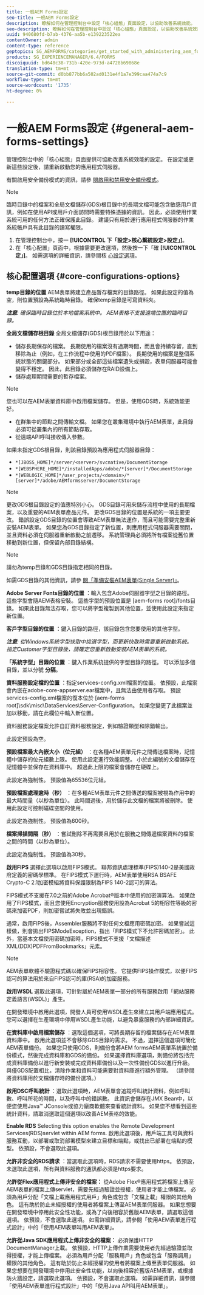 ```yaml
---
title: 一般AEM Forms設定
seo-title: 一般AEM Forms設定
description: 瞭解如何在管理控制台中設定「核心組態」頁面設定，以協助改善系統效能。
seo-description: 瞭解如何在管理控制台中設定「核心組態」頁面設定，以協助改善系統效能。
uuid: 940680fd-b7ab-4376-aa5b-e139223522ea
contentOwner: admin
content-type: reference
geptopics: SG_AEMFORMS/categories/get_started_with_administering_aem_forms_on_jee
products: SG_EXPERIENCEMANAGER/6.4/FORMS
discoiquuid: bd648c38-731b-420e-973d-a4728b69868e
translation-type: tm+mt
source-git-commit: d0bb877bb6a502ad0131e4f1a7e399caa474a7c9
workflow-type: tm+mt
source-wordcount: '1735'
ht-degree: 0%

---
```



# 一般AEM Forms設定 {#general-aem-forms-settings}

管理控制台中的「核心組態」頁面提供可協助改善系統效能的設定。 在設定或更新這些設定後，請重新啟動您的應用程式伺服器。

有關啟用安全備份模式的資訊，請參 [閱啟用和禁用安全備份模式](/help/forms/using/admin-help/enabling-disabling-safe-backup-mode.md#enabling-and-disabling-safe-backup-mode)。

>[!NOTE]
>
>臨時目錄中的檔案和全局文檔儲存(GDS)根目錄中的長期文檔可能包含敏感用戶資訊，例如在使用API或用戶介面訪問時需要特殊憑據的資訊。 因此，必須使用作業系統可用的任何方法正確保護此目錄。 建議只有用於運行應用程式伺服器的作業系統帳戶具有此目錄的讀寫權限。

1. 在管理控制台中，按一 **[!UICONTROL 下「設定>核心繫統設定>設定」]**。
1. 在「核心配置」頁面中，根據需要更改選項，然後按一下「確 **[!UICONTROL 定」]**。 如需選項的詳細資訊，請參閱核 [心設定選項](configure-general-aem-forms-settings.md#core-configurations-options)。

## 核心配置選項 {#core-configurations-options}

**temp目錄的位置** AEM表單將建立產品暫存檔案的目錄路徑。 如果此設定的值為空，則位置預設為系統臨時目錄。 確保temp目錄是可寫資料夾。

***注意&#x200B;**: 確保臨時目錄位於本地檔案系統中。 AEM表格不支援遠端位置的臨時目錄。*

**全局文檔儲存根目錄** 全局文檔儲存(GDS)根目錄用於以下用途：

* 儲存長期保存的檔案。 長期使用的檔案沒有過期時間，而且會持續存留，直到移除為止（例如，在工作流程中使用的PDF檔案）。 長期使用的檔案是整個系統狀態的關鍵部分。 如果部分或全部這些檔案遺失或損毀，表單伺服器可能會變得不穩定。 因此，此目錄必須儲存在RAID設備上。
* 儲存處理期間需要的暫存檔案。

>[!NOTE]
>
>您也可以在AEM表單資料庫中啟用檔案儲存。 但是，使用GDS時，系統效能更好。

* 在群集中的節點之間傳輸文檔。 如果您在叢集環境中執行AEM表單，此目錄必須可從叢集內的所有節點存取。
* 從遠端API呼叫接收傳入參數。

如果未指定GDS根目錄，則該目錄預設為應用程式伺服器目錄：

* `*[JBOSS_HOME]*/server/<server>/svcnative/DocumentStorage`
* `*[WEBSPHERE_HOME]*/installedApps/adobe/*[server]*/DocumentStorage`
* `*[WEBLOGIC_HOME]*/user_projects/<domain>/*[server]*/adobe/AEMformsserver/DocumentStorage`

>[!NOTE]
>
>更改GDS根目錄設定的值應特別小心。 GDS目錄可用來儲存流程中使用的長期檔案，以及重要的AEM表單產品元件。 更改GDS目錄的位置是系統的一項主要更改。 錯誤設定GDS目錄的位置會導致AEM表單無法運作，而且可能需要完整重新安裝AEM表單。 如果您為GDS目錄指定了新位置，則應用程式伺服器需要關閉，並且資料必須在伺服器重新啟動之前遷移。 系統管理員必須將所有檔案從舊位置移動到新位置，但保留內部目錄結構。

>[!NOTE]
>
>請勿為temp目錄和GDS目錄指定相同的目錄。

如需GDS目錄的其他資訊，請參 [閱「準備安裝AEM表單(Single Server)」](https://www.adobe.com/go/learn_aemforms_prepareInstallsingle_63)。

**Adobe Server Fonts目錄的位置** ：輸入包含Adobe伺服器字型之目錄的路徑。 這些字型會隨AEM表格安裝。 這些字型的預設位置是 [aem-forms root]/fonts目錄。 如果此目錄無法存取，您可以將字型複製到其他位置，並使用此設定來指定新位置。

**客戶字型目錄的位置** ：鍵入目錄的路徑，該目錄包含您要使用的其他字型。

***注意&#x200B;**: 從Windows系統字型快取中挑選字型，而更新快取時需要重新啟動系統。 指定Customer字型目錄後，請確定您重新啟動安裝AEM表單的系統。*

**「系統字型」目錄的位置** ：鍵入作業系統提供的字型目錄的路徑。 可以添加多個目錄，並以分號 **分隔**。

**資料服務設定檔的位置** ：指定services-config.xml檔案的位置。 依預設，此檔案會內嵌在adobe-core-appserver.ear檔案中，且無法由使用者存取。 預設services-config.xml檔案的復本位於 [aem-forms root]\sdk\misc\DataServices\Server-Configuration。 如果您變更了此檔案並加以移動，請在此欄位中輸入新位置。

資料服務設定檔案允許自訂資料服務設定，例如驗證類型和除錯輸出。

此設定預設為空。

**預設檔案最大內嵌大小（位元組）** ：在各種AEM表單元件之間傳送檔案時，記憶體中儲存的位元組數上限。 使用此設定進行效能調整。 小於此編號的文檔儲存在記憶體中並保存在資料庫中。 超過此上限的檔案會儲存在硬碟上。

此設定為強制性。 預設值為65536位元組。

**預設檔案處理逾時（秒）** ：在多種AEM表單元件之間傳送的檔案被視為作用中的最大時間量（以秒為單位）。 此時間過後，用於儲存此文檔的檔案將被刪除。 使用此設定可控制磁碟空間的使用。

此設定為強制性。 預設值為600秒。

**檔案掃描間隔（秒）** ：嘗試刪除不再需要且用於在服務之間傳遞檔案資料的檔案之間的時間（以秒為單位）。

此設定為強制性。 預設值為30秒。

**啟用FIPS** 選擇此選項以啟用FIPS模式。 聯邦資訊處理標準(FIPS)140-2是美國政府定義的密碼學標準。 在FIPS模式下運行時，AEM表單使用RSA BSAFE Crypto-C 2.1加密模組將資料保護限制為FIPS 140-2認可的算法。

FIPS模式不支援在7.0之前的Adobe Acrobat®版本中使用的加密演算法。 如果啟用了FIPS模式，而且您使用Encryption服務使用設為Acrobat 5的相容性等級的密碼來加密PDF，則加密嘗試將失敗並出現錯誤。

通常，啟用FIPS後，Assembler服務將不對任何文檔應用密碼加密。 如果嘗試這樣做，則會拋出FIPSModeException，指出「FIPS模式下不允許密碼加密」。 此外，當基本文檔使用密碼加密時，FIPS模式不支援「文檔描述XML(DDX)PDFFromBookmarks」元素。

>[!NOTE]
>
>AEM表單軟體不驗證程式碼以確保FIPS相容性。 它提供FIPS操作模式，以便FIPS認可的算法用於來自FIPS認可的庫(RSA)的加密服務。

**啟用WSDL** 選取此選項，可針對屬於AEM表單一部分的所有服務啟用「網站服務定義語言(WSDL)」產生。

在開發環境中啟用此選項，開發人員可使用WSDL產生來建立其用戶端應用程式。 您可以選擇在生產環境中停用WSDL產生功能，以避免暴露服務的內部詳細資訊。

**在資料庫中啟用檔案儲存** ：選取這個選項，可將長期存留的檔案儲存在AEM表單資料庫中。 啟用此選項並不會移除GDS目錄的需求。 不過，選擇這個選項可簡化AEM表單備份。 如果您只使用GDS，則備份會將AEM formsAEM表單系統置於備份模式，然後完成資料庫和GDS的備份。 如果選擇資料庫選項，則備份將包括完成資料庫備份以進行新安裝或完成資料庫備份以及一次性備份GDS以進行升級。 與僅GDS配置相比，清除作業和資料可能需要對資料庫進行額外管理。 （請參閱將資料庫用於文檔儲存時的備份選項。）

**啟用DSC呼叫統計** ：選取此選項時，AEM表單會追蹤呼叫統計資料，例如呼叫數、呼叫所花的時間，以及呼叫中的錯誤數。 此資訊會儲存在JMX Bean中，以便您使用Java™ JConsole或協力廠商軟體來查看統計資料。 如果您不想看到這些統計資料，請取消選取這個選項以改善AEM表格的效能。

**Enable RDS** Selecting this option enables the Remote Development Services(RDS)servlet within AEM forms. 啟用此選項後，用戶端工具可與資料服務互動，以部署或取消部署模型來建立目標和端點，或找出已部署在端點的模型。 依預設，不會選取此選項。

**允許非安全的RDS請求** ：當選取此選項時，RDS請求不需要使用https。 依預設，未選取此選項，所有與資料服務的通訊都必須是https要求。

**允許從Flex應用程式上傳非安全的檔案：** 從Adobe Flex®應用程式將檔案上傳至AEM表單的檔案上傳servlet，需要先經過驗證並授權，使用者才能上傳檔案。 必須為用戶分配「文檔上載應用程式用戶」角色或包含「文檔上載」權限的其他角色。 這有助於防止未經授權的使用者將檔案上傳至AEM表單伺服器。 如果您想要在開發環境中停用此安全性功能，或為了向後相容於舊版AEM表單，請選取這個選項。 依預設，不會選取此選項。 如需詳細資訊，請參閱「使用AEM表單進行程式設計」中的「使用AEM表單叫用AEM表單」。

**允許從Java SDK應用程式上傳非安全的檔案：** 必須保護HTTP DocumentManager上載。 依預設，HTTP上傳作業需要使用者先經過驗證並取得授權，才能上傳檔案。 必須為用戶分配「服務用戶」角色或包含「服務調用」權限的其他角色。 這有助於防止未經授權的使用者將檔案上傳至表單伺服器。 如果您想要在開發環境中停用此安全性功能，以向後相容於舊版AEM表單，或根據防火牆設定，請選取此選項。 依預設，不會選取此選項。 如需詳細資訊，請參閱「使用AEM表單進行程式設計」中的「使用Java API叫用AEM表單」。
